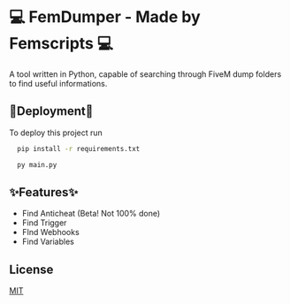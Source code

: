 
# 💻 FemDumper - Made by Femscripts 💻

A tool written in Python, capable of searching through FiveM dump folders to find useful informations.




## 🚀Deployment🚀

To deploy this project run

```bash
  pip install -r requirements.txt
```

```bash
  py main.py
```


## ✨Features✨

- Find Anticheat (Beta! Not 100% done)
- Find Trigger
- FInd Webhooks
- Find Variables


## License

[MIT](https://choosealicense.com/licenses/mit/)

